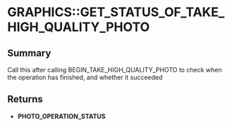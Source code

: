 # GRAPHICS::GET_STATUS_OF_TAKE_HIGH_QUALITY_PHOTO

## Summary
Call this after calling BEGIN_TAKE_HIGH_QUALITY_PHOTO to check when the operation has finished, and whether it succeeded

## Returns
* **PHOTO_OPERATION_STATUS**